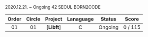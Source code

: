 2020.12.21. ~ Ongoing
42 SEOUL BORN2CODE

 |Order|Circle|Project|Lanaguage|Status|Score|
 |:---:|:---:|:---:|:---:|:---:|:---:|
 |01|01|[**Libft**]|C|Ongoing|0 / 115|
